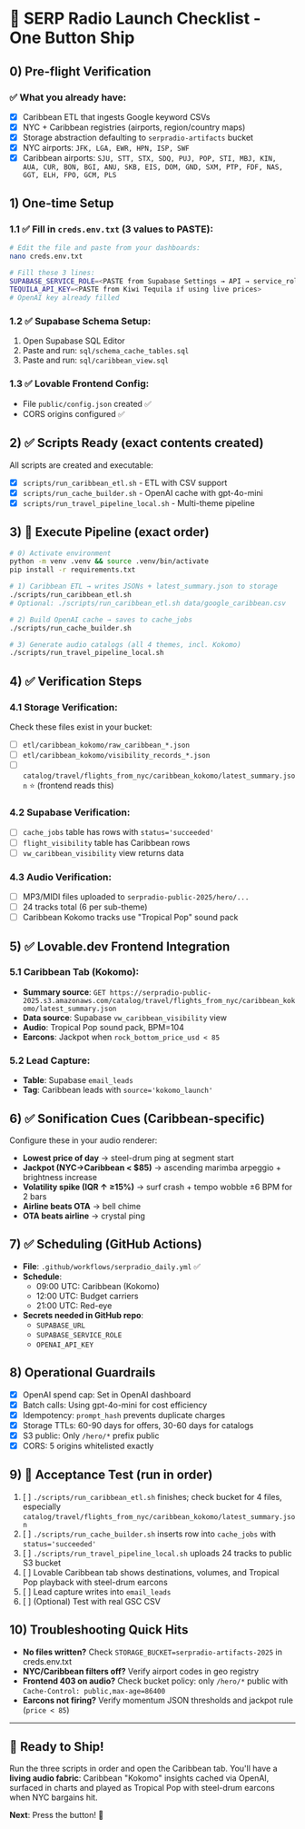 # 🚀 SERP Radio Launch Checklist - One Button Ship

## 0) Pre-flight Verification

### ✅ What you already have:
- [x] Caribbean ETL that ingests Google keyword CSVs
- [x] NYC + Caribbean registries (airports, region/country maps)
- [x] Storage abstraction defaulting to `serpradio-artifacts` bucket
- [x] NYC airports: `JFK, LGA, EWR, HPN, ISP, SWF`
- [x] Caribbean airports: `SJU, STT, STX, SDQ, PUJ, POP, STI, MBJ, KIN, AUA, CUR, BON, BGI, ANU, SKB, EIS, DOM, GND, SXM, PTP, FDF, NAS, GGT, ELH, FPO, GCM, PLS`

## 1) One-time Setup

### 1.1 ✅ Fill in `creds.env.txt` (3 values to PASTE):
```bash
# Edit the file and paste from your dashboards:
nano creds.env.txt

# Fill these 3 lines:
SUPABASE_SERVICE_ROLE=<PASTE from Supabase Settings → API → service_role>
TEQUILA_API_KEY=<PASTE from Kiwi Tequila if using live prices>
# OpenAI key already filled
```

### 1.2 ✅ Supabase Schema Setup:
1. Open Supabase SQL Editor
2. Paste and run: `sql/schema_cache_tables.sql`
3. Paste and run: `sql/caribbean_view.sql`

### 1.3 ✅ Lovable Frontend Config:
- File `public/config.json` created ✅
- CORS origins configured ✅

## 2) ✅ Scripts Ready (exact contents created)

All scripts are created and executable:
- [x] `scripts/run_caribbean_etl.sh` - ETL with CSV support
- [x] `scripts/run_cache_builder.sh` - OpenAI cache with gpt-4o-mini
- [x] `scripts/run_travel_pipeline_local.sh` - Multi-theme pipeline

## 3) 🚀 Execute Pipeline (exact order)

```bash
# 0) Activate environment
python -m venv .venv && source .venv/bin/activate
pip install -r requirements.txt

# 1) Caribbean ETL → writes JSONs + latest_summary.json to storage
./scripts/run_caribbean_etl.sh
# Optional: ./scripts/run_caribbean_etl.sh data/google_caribbean.csv

# 2) Build OpenAI cache → saves to cache_jobs
./scripts/run_cache_builder.sh

# 3) Generate audio catalogs (all 4 themes, incl. Kokomo)
./scripts/run_travel_pipeline_local.sh
```

## 4) ✅ Verification Steps

### 4.1 Storage Verification:
Check these files exist in your bucket:
- [ ] `etl/caribbean_kokomo/raw_caribbean_*.json`
- [ ] `etl/caribbean_kokomo/visibility_records_*.json`
- [ ] `catalog/travel/flights_from_nyc/caribbean_kokomo/latest_summary.json` ⭐ (frontend reads this)

### 4.2 Supabase Verification:
- [ ] `cache_jobs` table has rows with `status='succeeded'`
- [ ] `flight_visibility` table has Caribbean rows
- [ ] `vw_caribbean_visibility` view returns data

### 4.3 Audio Verification:
- [ ] MP3/MIDI files uploaded to `serpradio-public-2025/hero/...`
- [ ] 24 tracks total (6 per sub-theme)
- [ ] Caribbean Kokomo tracks use "Tropical Pop" sound pack

## 5) ✅ Lovable.dev Frontend Integration

### 5.1 Caribbean Tab (Kokomo):
- **Summary source**: `GET https://serpradio-public-2025.s3.amazonaws.com/catalog/travel/flights_from_nyc/caribbean_kokomo/latest_summary.json`
- **Data source**: Supabase `vw_caribbean_visibility` view
- **Audio**: Tropical Pop sound pack, BPM=104
- **Earcons**: Jackpot when `rock_bottom_price_usd < 85`

### 5.2 Lead Capture:
- **Table**: Supabase `email_leads`
- **Tag**: Caribbean leads with `source='kokomo_launch'`

## 6) ✅ Sonification Cues (Caribbean-specific)

Configure these in your audio renderer:
- **Lowest price of day** → steel-drum ping at segment start
- **Jackpot (NYC→Caribbean < $85)** → ascending marimba arpeggio + brightness increase
- **Volatility spike (IQR ↑ ≥15%)** → surf crash + tempo wobble ±6 BPM for 2 bars
- **Airline beats OTA** → bell chime
- **OTA beats airline** → crystal ping

## 7) ✅ Scheduling (GitHub Actions)

- **File**: `.github/workflows/serpradio_daily.yml` ✅
- **Schedule**: 
  - 09:00 UTC: Caribbean (Kokomo)
  - 12:00 UTC: Budget carriers  
  - 21:00 UTC: Red-eye
- **Secrets needed in GitHub repo**:
  - `SUPABASE_URL`
  - `SUPABASE_SERVICE_ROLE` 
  - `OPENAI_API_KEY`

## 8) Operational Guardrails

- [x] OpenAI spend cap: Set in OpenAI dashboard
- [x] Batch calls: Using gpt-4o-mini for cost efficiency
- [x] Idempotency: `prompt_hash` prevents duplicate charges
- [x] Storage TTLs: 60-90 days for offers, 30-60 days for catalogs
- [x] S3 public: Only `/hero/*` prefix public
- [x] CORS: 5 origins whitelisted exactly

## 9) 🎯 Acceptance Test (run in order)

1. [ ] `./scripts/run_caribbean_etl.sh` finishes; check bucket for 4 files, especially `catalog/travel/flights_from_nyc/caribbean_kokomo/latest_summary.json`
2. [ ] `./scripts/run_cache_builder.sh` inserts row into `cache_jobs` with `status='succeeded'`
3. [ ] `./scripts/run_travel_pipeline_local.sh` uploads 24 tracks to public S3 bucket
4. [ ] Lovable Caribbean tab shows destinations, volumes, and Tropical Pop playback with steel-drum earcons
5. [ ] Lead capture writes into `email_leads`
6. [ ] (Optional) Test with real GSC CSV

## 10) Troubleshooting Quick Hits

- **No files written?** Check `STORAGE_BUCKET=serpradio-artifacts-2025` in creds.env.txt
- **NYC/Caribbean filters off?** Verify airport codes in geo registry
- **Frontend 403 on audio?** Check bucket policy: only `/hero/*` public with `Cache-Control: public,max-age=86400`
- **Earcons not firing?** Verify momentum JSON thresholds and jackpot rule (`price < 85`)

---

## 🎵 Ready to Ship!

Run the three scripts in order and open the Caribbean tab. You'll have a **living audio fabric**: Caribbean "Kokomo" insights cached via OpenAI, surfaced in charts and played as Tropical Pop with steel-drum earcons when NYC bargains hit.

**Next**: Press the button! 🚀